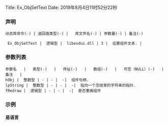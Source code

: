 Title: Ex_ObjSetText
Date: 2019年8月4日11时52分22秒

### 声明


```table
动态库命令(-) | 返回值类型(-) |   库文件名(-) | 参数量(-) | 备注(-)

 Ex_ObjSetText |  逻辑型 |  libexdui.dll | 3 |  设置组件文本. | 
```


### 参数列表

```table
参数名   |   类型(-)   |   传址(-)   |   数组(-)   |   可空（NULL）(-)   |   备注   |
hObj |  整数型 | - | - |  -|  组件句柄.
lpString |  整数型 | - | - |  -|  指向一个空结束的字符串的指针.
fRedraw |  逻辑型 | - | - |  -|  是否重画组件
```




### 示例
#### 易语言
```c

```